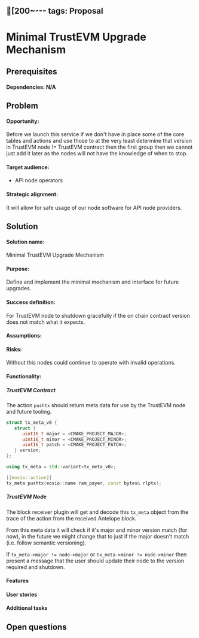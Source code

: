 [200~---
tags: Proposal
---

# Minimal TrustEVM Upgrade Mechanism

## Prerequisites
#### Dependencies: N/A

## Problem

#### Opportunity:
Before we launch this service if we don't have in place some of the core tables and actions and use those to at the very least determine that version in TrustEVM node != TrustEVM contract then the first group then we cannot just add it later as the nodes will not have the knowledge of when to stop.

#### Target audience:
- API node operators

#### Strategic alignment:
It will allow for safe usage of our node software for API node providers.

## Solution

#### Solution name:
Minimal TrustEVM Upgrade Mechanism
#### Purpose: 
Define and implement the minimal mechanism and interface for future upgrades.
#### Success definition: 
For TrustEVM node to shutdown gracefully if the on chain contract version does not match what it expects.
#### Assumptions:


#### Risks:
Without this nodes could continue to operate with invalid operations.

#### Functionality:

##### TrustEVM Contract
The action `pushtx` should return meta data for use by the TrustEVM node and future tooling.

```c++
struct tx_meta_v0 {
   struct {
      uint16_t major = <CMAKE_PROJECT_MAJOR>;
      uint16_t minor = <CMAKE_PROJECT_MINOR>;
      uint16_t patch = <CMAKE_PROJECT_PATCH>;
   } version;
};

using tx_meta = std::variant<tx_meta_v0>;

[[eosio::action]]
tx_meta pushtx(eosio::name ram_payer, const bytes& rlptx);
```

##### TrustEVM Node
The block receiver plugin will get and decode this `tx_meta` object from the trace of the action from the received Antelope block.

From this meta data it will check if it's major and minor version match (for now), in the future we might change that to just if the major doesn't match (i.e. follow semantic versioning).

If `tx_meta->major != node->major` or `tx_meta->minor != node->minor` then present a message that the user should update their node to the version required and shutdown.

#### Features
#### User stories
#### Additional tasks

## Open questions
